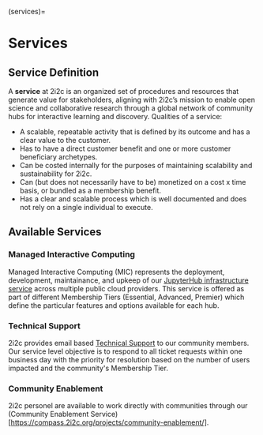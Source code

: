 (services)=
# Services

## Service Definition

A **service** at 2i2c is an organized set of procedures and resources that generate value for stakeholders, 
aligning with 2i2c’s mission to enable open science and collaborative research through a global network of
community hubs for interactive learning and discovery. Qualities of a service:

- A scalable, repeatable activity that is defined by its outcome and has a clear value to the customer.
- Has to have a direct customer benefit and one or more customer beneficiary archetypes.
- Can be costed internally for the purposes of maintaining scalability and sustainability for 2i2c.  
- Can (but does not necessarily have to be) monetized on a cost x time basis, or bundled as a membership benefit.
- Has a clear and scalable process which is well documented and does not rely on a single individual to execute.

## Available Services

### Managed Interactive Computing

Managed Interactive Computing (MIC) represents the deployment, development, maintainance, and upkeep of our [JupyterHub infrastructure service](https://docs.2i2c.org/) across multiple public cloud providers. This service is offered as part of different Membership Tiers (Essential, Advanced, Premier) which define the particular features and options available for each hub. 

### Technical Support 

2i2c provides email based [Technical Support](https://docs.2i2c.org/support/) to our community members. Our service level objective is to respond to all ticket requests within one business day with
the priority for resolution based on the number of users impacted and the community's Membership Tier.

### Community Enablement

2i2c personel are available to work directly with communities through our (Community Enablement Service)[https://compass.2i2c.org/projects/community-enablement/].  
